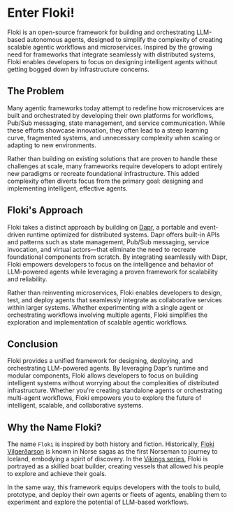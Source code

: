 # Enter Floki!

Floki is an open-source framework for building and orchestrating LLM-based autonomous agents, designed to simplify the complexity of creating scalable agentic workflows and microservices. Inspired by the growing need for frameworks that integrate seamlessly with distributed systems, Floki enables developers to focus on designing intelligent agents without getting bogged down by infrastructure concerns.

## The Problem

Many agentic frameworks today attempt to redefine how microservices are built and orchestrated by developing their own platforms for workflows, Pub/Sub messaging, state management, and service communication. While these efforts showcase innovation, they often lead to a steep learning curve, fragmented systems, and unnecessary complexity when scaling or adapting to new environments.

Rather than building on existing solutions that are proven to handle these challenges at scale, many frameworks require developers to adopt entirely new paradigms or recreate foundational infrastructure. This added complexity often diverts focus from the primary goal: designing and implementing intelligent, effective agents.

## Floki's Approach

Floki takes a distinct approach by building on [Dapr](https://dapr.io/), a portable and event-driven runtime optimized for distributed systems. Dapr offers built-in APIs and patterns such as state management, Pub/Sub messaging, service invocation, and virtual actors—that eliminate the need to recreate foundational components from scratch. By integrating seamlessly with Dapr, Floki empowers developers to focus on the intelligence and behavior of LLM-powered agents while leveraging a proven framework for scalability and reliability.

Rather than reinventing microservices, Floki enables developers to design, test, and deploy agents that seamlessly integrate as collaborative services within larger systems. Whether experimenting with a single agent or orchestrating workflows involving multiple agents, Floki simplifies the exploration and implementation of scalable agentic workflows.

## Conclusion

Floki provides a unified framework for designing, deploying, and orchestrating LLM-powered agents. By leveraging Dapr’s runtime and modular components, Floki allows developers to focus on building intelligent systems without worrying about the complexities of distributed infrastructure. Whether you're creating standalone agents or orchestrating multi-agent workflows, Floki empowers you to explore the future of intelligent, scalable, and collaborative systems.

## Why the Name Floki?

The name `Floki` is inspired by both history and fiction. Historically, [Floki Vilgerðarson](https://en.wikipedia.org/wiki/Hrafna-Fl%C3%B3ki_Vilger%C3%B0arson) is known in Norse sagas as the first Norseman to journey to Iceland, embodying a spirit of discovery. In the [Vikings series](https://en.wikipedia.org/wiki/Vikings_(2013_TV_series)), Floki is portrayed as a skilled boat builder, creating vessels that allowed his people to explore and achieve their goals.

In the same way, this framework equips developers with the tools to build, prototype, and deploy their own agents or fleets of agents, enabling them to experiment and explore the potential of LLM-based workflows.